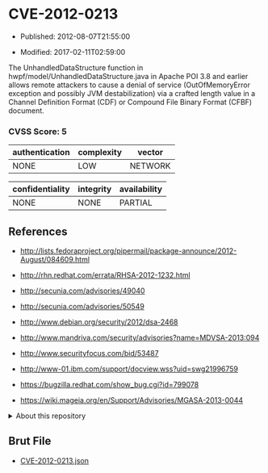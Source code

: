 # CVE-2012-0213

- Published: 2012-08-07T21:55:00

- Modified: 2017-02-11T02:59:00

The UnhandledDataStructure function in hwpf/model/UnhandledDataStructure.java in Apache POI 3.8 and earlier allows remote attackers to cause a denial of service (OutOfMemoryError exception and possibly JVM destabilization) via a crafted length value in a Channel Definition Format (CDF) or Compound File Binary Format (CFBF) document.

### CVSS Score: **5**

| authentication | complexity | vector |
| --- | --- | --- |
| NONE | LOW | NETWORK |

| confidentiality | integrity | availability |
| --- | --- | --- |
| NONE | NONE | PARTIAL |

## References

* http://lists.fedoraproject.org/pipermail/package-announce/2012-August/084609.html

* http://rhn.redhat.com/errata/RHSA-2012-1232.html

* http://secunia.com/advisories/49040

* http://secunia.com/advisories/50549

* http://www.debian.org/security/2012/dsa-2468

* http://www.mandriva.com/security/advisories?name=MDVSA-2013:094

* http://www.securityfocus.com/bid/53487

* http://www-01.ibm.com/support/docview.wss?uid=swg21996759

* https://bugzilla.redhat.com/show_bug.cgi?id=799078

* https://wiki.mageia.org/en/Support/Advisories/MGASA-2013-0044

<details>
<summary>About this repository</summary> 

  This repository is part of the project [Live Hack CVE](https://github.com/Live-Hack-CVE). Main website can be found [www.live-hack.org](https://www.live-hack.org) 
  
  Made by [Sn0wAlice](https://github.com/Sn0wAlice) for the people that care about security and need to have a feed of the latest CVEs. Hope you enjoy it, don't forget to star the repo and follow me on [Twitter](https://twitter.com/Sn0wAlice) and [Github](https://github.com/Sn0wAlice). And that is my [personnal website](https://www.alice-snow.me/)

  - [Home Page](https://github.com/Live-Hack-CVE)
  - [Framework](https://github.com/Live-Hack-CVE/cve-framework)
  - [CVE database](https://github.com/Live-Hack-CVE/full_database)
  - [Changelog](https://github.com/Live-Hack-CVE/Changelog)
</details>

## Brut File

* [CVE-2012-0213.json](https://raw.githubusercontent.com/Live-Hack-CVE/full_database/main/cves/2012/CVE-2012-0213.json)

